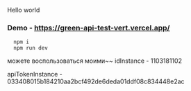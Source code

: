 Hello world 

### Demo - https://green-api-test-vert.vercel.app/

```
  npm i
  npm run dev
```

можете воспользоваться моими~~
idInstance - 1103181102

apiTokenInstance - 033408015b184210aa2bcf492de6deda01ddf08c834448e2ac
